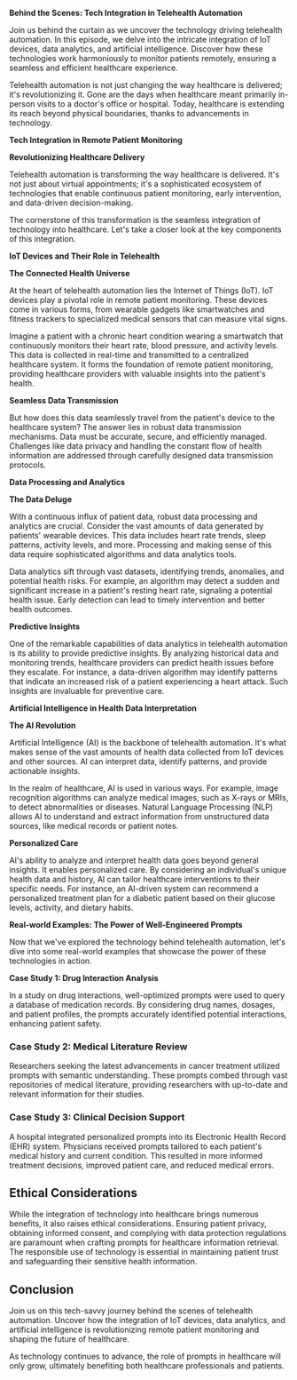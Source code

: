 **Behind the Scenes: Tech Integration in Telehealth Automation**

Join us behind the curtain as we uncover the technology driving telehealth automation. In this episode, we delve into the intricate integration of IoT devices, data analytics, and artificial intelligence. Discover how these technologies work harmoniously to monitor patients remotely, ensuring a seamless and efficient healthcare experience.

Telehealth automation is not just changing the way healthcare is delivered; it's revolutionizing it. Gone are the days when healthcare meant primarily in-person visits to a doctor's office or hospital. Today, healthcare is extending its reach beyond physical boundaries, thanks to advancements in technology.

**Tech Integration in Remote Patient Monitoring**

**Revolutionizing Healthcare Delivery**

Telehealth automation is transforming the way healthcare is delivered. It's not just about virtual appointments; it's a sophisticated ecosystem of technologies that enable continuous patient monitoring, early intervention, and data-driven decision-making.

The cornerstone of this transformation is the seamless integration of technology into healthcare. Let's take a closer look at the key components of this integration.

**IoT Devices and Their Role in Telehealth**

**The Connected Health Universe**

At the heart of telehealth automation lies the Internet of Things (IoT). IoT devices play a pivotal role in remote patient monitoring. These devices come in various forms, from wearable gadgets like smartwatches and fitness trackers to specialized medical sensors that can measure vital signs.

Imagine a patient with a chronic heart condition wearing a smartwatch that continuously monitors their heart rate, blood pressure, and activity levels. This data is collected in real-time and transmitted to a centralized healthcare system. It forms the foundation of remote patient monitoring, providing healthcare providers with valuable insights into the patient's health.

**Seamless Data Transmission**

But how does this data seamlessly travel from the patient's device to the healthcare system? The answer lies in robust data transmission mechanisms. Data must be accurate, secure, and efficiently managed. Challenges like data privacy and handling the constant flow of health information are addressed through carefully designed data transmission protocols.

**Data Processing and Analytics**

**The Data Deluge**

With a continuous influx of patient data, robust data processing and analytics are crucial. Consider the vast amounts of data generated by patients' wearable devices. This data includes heart rate trends, sleep patterns, activity levels, and more. Processing and making sense of this data require sophisticated algorithms and data analytics tools.

Data analytics sift through vast datasets, identifying trends, anomalies, and potential health risks. For example, an algorithm may detect a sudden and significant increase in a patient's resting heart rate, signaling a potential health issue. Early detection can lead to timely intervention and better health outcomes.

**Predictive Insights**

One of the remarkable capabilities of data analytics in telehealth automation is its ability to provide predictive insights. By analyzing historical data and monitoring trends, healthcare providers can predict health issues before they escalate. For instance, a data-driven algorithm may identify patterns that indicate an increased risk of a patient experiencing a heart attack. Such insights are invaluable for preventive care.

**Artificial Intelligence in Health Data Interpretation**

**The AI Revolution**

Artificial Intelligence (AI) is the backbone of telehealth automation. It's what makes sense of the vast amounts of health data collected from IoT devices and other sources. AI can interpret data, identify patterns, and provide actionable insights.

In the realm of healthcare, AI is used in various ways. For example, image recognition algorithms can analyze medical images, such as X-rays or MRIs, to detect abnormalities or diseases. Natural Language Processing (NLP) allows AI to understand and extract information from unstructured data sources, like medical records or patient notes.

**Personalized Care**

AI's ability to analyze and interpret health data goes beyond general insights. It enables personalized care. By considering an individual's unique health data and history, AI can tailor healthcare interventions to their specific needs. For instance, an AI-driven system can recommend a personalized treatment plan for a diabetic patient based on their glucose levels, activity, and dietary habits.

**Real-world Examples: The Power of Well-Engineered Prompts**

Now that we've explored the technology behind telehealth automation, let's dive into some real-world examples that showcase the power of these technologies in action.

**Case Study 1: Drug Interaction Analysis**

In a study on drug interactions, well-optimized prompts were used to query a database of medication records. By considering drug names, dosages, and patient profiles, the prompts accurately identified potential interactions, enhancing patient safety.

### Case Study 2: Medical Literature Review

Researchers seeking the latest advancements in cancer treatment utilized prompts with semantic understanding. These prompts combed through vast repositories of medical literature, providing researchers with up-to-date and relevant information for their studies.

### Case Study 3: Clinical Decision Support

A hospital integrated personalized prompts into its Electronic Health Record (EHR) system. Physicians received prompts tailored to each patient's medical history and current condition. This resulted in more informed treatment decisions, improved patient care, and reduced medical errors.

## Ethical Considerations

While the integration of technology into healthcare brings numerous benefits, it also raises ethical considerations. Ensuring patient privacy, obtaining informed consent, and complying with data protection regulations are paramount when crafting prompts for healthcare information retrieval. The responsible use of technology is essential in maintaining patient trust and safeguarding their sensitive health information.

## Conclusion

Join us on this tech-savvy journey behind the scenes of telehealth automation. Uncover how the integration of IoT devices, data analytics, and artificial intelligence is revolutionizing remote patient monitoring and shaping the future of healthcare.

As technology continues to advance, the role of prompts in healthcare will only grow, ultimately benefiting both healthcare professionals and patients.
